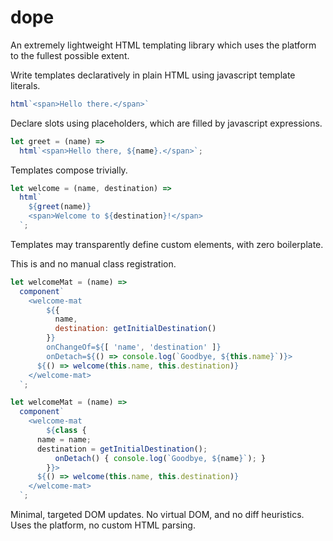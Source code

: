 # dope

An extremely lightweight HTML templating library which uses the platform to the fullest possible extent.

Write templates declaratively in plain HTML using javascript template literals.

```js
html`<span>Hello there.</span>`
```

Declare slots using placeholders, which are filled by javascript expressions.

```js
let greet = (name) =>
  html`<span>Hello there, ${name}.</span>`;
```

Templates compose trivially.

```js
let welcome = (name, destination) =>
  html`
    ${greet(name)}
    <span>Welcome to ${destination}!</span>
  `;
```

Templates may transparently define custom elements, with zero boilerplate.

This is and no manual class registration.

```js
let welcomeMat = (name) =>
  component`
    <welcome-mat
        ${{
          name,
          destination: getInitialDestination()
        }}
        onChangeOf=${[ 'name', 'destination' ]}
        onDetach=${() => console.log(`Goodbye, ${this.name}`)}>
      ${() => welcome(this.name, this.destination)}
    </welcome-mat>
  `;
```

```js
let welcomeMat = (name) =>
  component`
    <welcome-mat
        ${class {
	  name = name;
	  destination = getInitialDestination();
          onDetach() { console.log(`Goodbye, ${name}`); }
        }}>
      ${() => welcome(this.name, this.destination)}
    </welcome-mat>
  `;
```

Minimal, targeted DOM updates.
No virtual DOM, and no diff heuristics.
Uses the platform, no custom HTML parsing.
